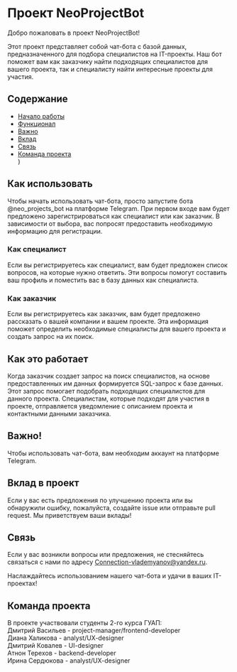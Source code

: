 # Проект NeoProjectBot

Добро пожаловать в проект NeoProjectBot!

Этот проект представляет собой чат-бота с базой данных, предназначенного для подбора специалистов на IT-проекты. Наш бот поможет вам как заказчику найти подходящих специалистов для вашего проекта, так и специалисту найти интересные проекты для участия.

## Содержание
- [Начало работы](#Как-использовать)
- [Функционал](#Как-это-работает)
- [Важно](#Важно!)
- [Вклад](#Вклад-в-проект)
- [Связь](#Связь)
- [Команда проекта](#Команда-проекта)  
)

## Как использовать

Чтобы начать использовать чат-бота, просто запустите бота @neo_projects_bot на платформе Telegram. При первом входе вам будет предложено зарегистрироваться как специалист или как заказчик. В зависимости от выбора, вас попросят предоставить необходимую информацию для регистрации.

### Как специалист

Если вы регистрируетесь как специалист, вам будет предложен список вопросов, на которые нужно ответить. Эти вопросы помогут составить ваш профиль и поместить вас в базу данных как специалиста.

### Как заказчик

Если вы регистрируетесь как заказчик, вам будет предложено рассказать о вашей компании и вашем проекте. Эта информация поможет определить необходимые специалисты для вашего проекта и создать запрос на их поиск.

## Как это работает

Когда заказчик создает запрос на поиск специалистов, на основе предоставленных им данных формируется SQL-запрос к базе данных. Этот запрос помогает подобрать подходящих специалистов для данного проекта. Специалистам, которые подходят для участия в проекте, отправляется уведомление с описанием проекта и контактными данными заказчика.

## Важно!

Чтобы использовать чат-бота, вам необходим аккаунт на платформе Telegram.

## Вклад в проект

Если у вас есть предложения по улучшению проекта или вы обнаружили ошибку, пожалуйста, создайте issue или отправьте pull request. Мы приветствуем ваши вклады!

## Связь

Если у вас возникли вопросы или предложения, не стесняйтесь связаться с нами по адресу Connection-vlademyanov@yandex.ru.

Наслаждайтесь использованием нашего чат-бота и удачи в ваших IT-проектах!

## Команда проекта

В проекте участвовали студенты 2-го курса ГУАП:<br/>
Дмитрий Васильев - project-manager/frontend-developer<br/>
Диана Халикова - analyst/UX-designer<br/>
Дмитрий Ковалев - UI-designer<br/>
Атнон Терехов - backend-developer<br/>
Ирина Сердюкова - analyst/UX-designer<br/>
